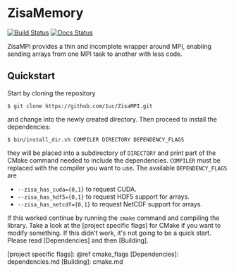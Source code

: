# ZisaMemory
[![Build Status](https://github.com/1uc/ZisaMPI/actions/workflows/basic_integrity_checks.yml/badge.svg)](https://github.com/1uc/ZisaMPI/actions)
[![Docs Status](https://github.com/1uc/ZisaMPI/actions/workflows/publish_docs.yml/badge.svg)](https://1uc.github.io/ZisaMPI)

ZisaMPI provides a thin and incomplete wrapper around MPI, enabling sending
arrays from one MPI task to another with less code.

## Quickstart
Start by cloning the repository

    $ git clone https://github.com/1uc/ZisaMPI.git

and change into the newly created directory. Then proceed to install the
dependencies:

    $ bin/install_dir.sh COMPILER DIRECTORY DEPENDENCY_FLAGS

they will be placed into a subdirectory of `DIRECTORY` and print
part of the CMake command needed to include the dependencies. `COMPILER` must
be replaced with the compiler you want to use. The available `DEPENDENCY_FLAGS`
are

  * `--zisa_has_cuda={0,1}` to request CUDA.
  * `--zisa_has_hdf5={0,1}` to request HDF5 support for arrays.
  * `--zisa_has_netcdf={0,1}` to request NetCDF support for arrays.

If this worked continue by running the `cmake` command and compiling the
library. Take a look at the [project specific flags] for CMake if you want to
modify something. If this didn't work, it's not going to be a quick start.
Please read [Dependencies] and then [Building].

[project specific flags]: @ref cmake_flags
[Dependencies]: dependencies.md
[Building]: cmake.md
